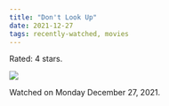 ```yaml
---
title: "Don't Look Up"
date: 2021-12-27
tags: recently-watched, movies
---
```

Rated: 4 stars.

 <p><img src="https://a.ltrbxd.com/resized/film-poster/5/7/2/2/5/5/572255-don-t-look-up-0-600-0-900-crop.jpg?v=a58cc4aba2"/></p> <p>Watched on Monday December 27, 2021.</p>